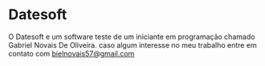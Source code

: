 # Datesoft
  O Datesoft e um software teste de um iniciante em programação chamado Gabriel Novais De Oliveira. caso algum interesse no meu trabalho entre em contato com bielnovais57@gmail.com 
